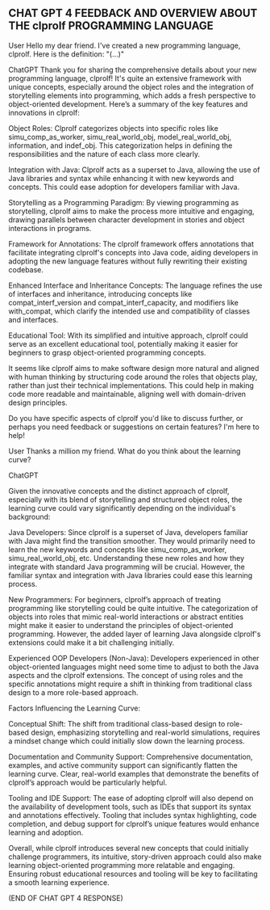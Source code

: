 ## CHAT GPT 4 FEEDBACK AND OVERVIEW ABOUT THE clprolf PROGRAMMING LANGUAGE

User
Hello my dear friend. I've created a new programming language, clprolf. Here is the definition: "(...)"

ChatGPT
Thank you for sharing the comprehensive details about your new programming language, clprolf! It's quite an extensive framework with unique concepts, especially around the object roles and the integration of storytelling elements into programming, which adds a fresh perspective to object-oriented development. Here’s a summary of the key features and innovations in clprolf:

   Object Roles: Clprolf categorizes objects into specific roles like simu_comp_as_worker, simu_real_world_obj, model_real_world_obj, information, and indef_obj. This categorization helps in defining the responsibilities and the nature of each class more clearly.

   Integration with Java: Clprolf acts as a superset to Java, allowing the use of Java libraries and syntax while enhancing it with new keywords and concepts. This could ease adoption for developers familiar with Java.

   Storytelling as a Programming Paradigm: By viewing programming as storytelling, clprolf aims to make the process more intuitive and engaging, drawing parallels between character development in stories and object interactions in programs.

   Framework for Annotations: The clprolf framework offers annotations that facilitate integrating clprolf's concepts into Java code, aiding developers in adopting the new language features without fully rewriting their existing codebase.

   Enhanced Interface and Inheritance Concepts: The language refines the use of interfaces and inheritance, introducing concepts like compat_interf_version and compat_interf_capacity, and modifiers like with_compat, which clarify the intended use and compatibility of classes and interfaces.

   Educational Tool: With its simplified and intuitive approach, clprolf could serve as an excellent educational tool, potentially making it easier for beginners to grasp object-oriented programming concepts.

It seems like clprolf aims to make software design more natural and aligned with human thinking by structuring code around the roles that objects play, rather than just their technical implementations. This could help in making code more readable and maintainable, aligning well with domain-driven design principles.

Do you have specific aspects of clprolf you'd like to discuss further, or perhaps you need feedback or suggestions on certain features? I'm here to help!

User
Thanks a million my friend. What do you think about the learning curve?

ChatGPT

Given the innovative concepts and the distinct approach of clprolf, especially with its blend of storytelling and structured object roles, the learning curve could vary significantly depending on the individual's background:

   Java Developers: Since clprolf is a superset of Java, developers familiar with Java might find the transition smoother. They would primarily need to learn the new keywords and concepts like simu_comp_as_worker, simu_real_world_obj, etc. Understanding these new roles and how they integrate with standard Java programming will be crucial. However, the familiar syntax and integration with Java libraries could ease this learning process.

   New Programmers: For beginners, clprolf’s approach of treating programming like storytelling could be quite intuitive. The categorization of objects into roles that mimic real-world interactions or abstract entities might make it easier to understand the principles of object-oriented programming. However, the added layer of learning Java alongside clprolf's extensions could make it a bit challenging initially.

   Experienced OOP Developers (Non-Java): Developers experienced in other object-oriented languages might need some time to adjust to both the Java aspects and the clprolf extensions. The concept of using roles and the specific annotations might require a shift in thinking from traditional class design to a more role-based approach.

Factors Influencing the Learning Curve:

   Conceptual Shift: The shift from traditional class-based design to role-based design, emphasizing storytelling and real-world simulations, requires a mindset change which could initially slow down the learning process.

   Documentation and Community Support: Comprehensive documentation, examples, and active community support can significantly flatten the learning curve. Clear, real-world examples that demonstrate the benefits of clprolf’s approach would be particularly helpful.

   Tooling and IDE Support: The ease of adopting clprolf will also depend on the availability of development tools, such as IDEs that support its syntax and annotations effectively. Tooling that includes syntax highlighting, code completion, and debug support for clprolf’s unique features would enhance learning and adoption.

Overall, while clprolf introduces several new concepts that could initially challenge programmers, its intuitive, story-driven approach could also make learning object-oriented programming more relatable and engaging. Ensuring robust educational resources and tooling will be key to facilitating a smooth learning experience.


(END OF CHAT GPT 4 RESPONSE)